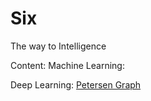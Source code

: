 # Six
The way to Intelligence

Content:
  Machine Learning:
  
  Deep Learning:
  <a href="http://en.wikipedia.org/wiki/Petersen_graph">Petersen Graph</a>
  

